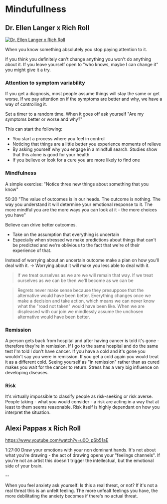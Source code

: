 # Mindufullness

## Dr. Ellen Langer x Rich Roll

[![Dr. Ellen Langer x Rich Roll](https://img.youtube.com/vi/upTm2kTYxNQ/0.jpg)](https://www.youtube.com/watch?v=upTm2kTYxNQ)

When you know something absolutely you stop paying attention to it.

If you think you definitely can't change anything you won't do anything about it.
If you leave yourself open to "who knows, maybe I can change it" you might give it a try.

### Attention to symptom variability

If you get a diagnosis, most people assume things will stay the same or get worse.
If we pay attention on if the symptoms are better and why, we have a way of controlling it.

Set a timer to a random time. When it goes off ask yourself
"Are my symptoms better or worse and why?"

This can start the following:

- You start a process where you feel in control
- Noticing that things are a little better you experience moments of relieve
- By asking yourself why you engage in a mindfull search. Studies show that this alone is good for your health
- If you believe or look for a cure you are more likely to find one

### Mindfulness

A simple exercise: "Notice three new things about something that you know"

50:20 "The value of outcomes is in our heads. The outcome is nothing. The way you understand it will determine your emotional response to it. The more mindful you are the more ways you can look at it - the more choices you have"

Believe can drive better outcomes.

- Take on the assumption that everything is uncertain
- Especially when stressed we make predictions about things that can't be predicted and we're oblivious to the fact that we're of their experience of that.

Instead of worrying about an uncertain outcome make a plan on how you'll deal with it.
-> Worrying about it will make you less able to deal with it.

> If we treat ourselves as we are we will remain that way. If we treat ourselves as we can be then we'll become as we can be

> Regrets never make sense because they presuppose that the alternative would have been better. Everything changes once we make a decision and take action, which means we can never know what the "road not taken" would have been like. When we are displeased with our join we mindlessly assume the unchosen alternative would have been better.

### Remission

A person gets back from hospital and after having cancer is told it's gone - therefore they're in remission.
If I go to the same hospital and do the same test I'm told I don't have cancer.
If you have a cold and it's gone you wouldn't say you were in remission. If you get a cold again you would treat it as a different cold.
Seeing yourself as "in remission" rather than as cured makes you wait for the cancer to return.
Stress has a very big influence on developing diseases.

### Risk

It's virtually impossible to classify people as risk-seeking or risk averse.
People taking - what you would consider - a risk are acting in a way that at least to them seems reasonable.
Risk itself is highly dependant on how you interpret the situation.

## Alexi Pappas x Rich Roll

https://www.youtube.com/watch?v=u0O_pSb51aE

1:27:00 Draw your emotions with your non dominant hands.
It's not about what you're drawing - the act of drawing opens your "feelings channels". If you're not an artist this doesn't trigger the intellectual, but the emotional side of your brain.

--

When you feel anxiety ask yourself: Is this a real threat, or not?
If it's not a real threat this is an unfelt feeling.
The more unfealt feelings you have, the more debilitating the anxiety becomes if there's no actual threat.
